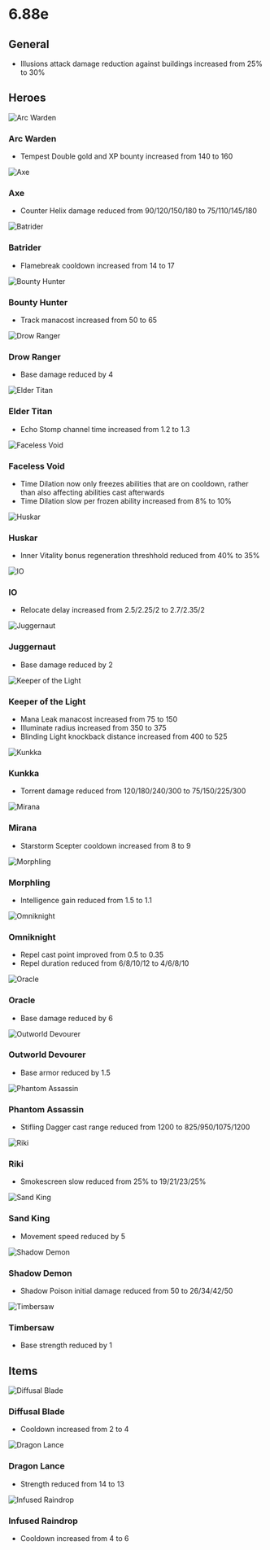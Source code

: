 # 6.88e


## General

- Illusions attack damage reduction against buildings increased from 25% to 30%


## Heroes

![Arc Warden]
### Arc Warden
- Tempest Double gold and XP bounty increased from 140 to 160

![Axe]
### Axe
- Counter Helix damage reduced from 90/120/150/180 to 75/110/145/180

![Batrider]
### Batrider
- Flamebreak cooldown increased from 14 to 17

![Bounty Hunter]
### Bounty Hunter
- Track manacost increased from 50 to 65

![Drow Ranger]
### Drow Ranger
- Base damage reduced by 4

![Elder Titan]
### Elder Titan
- Echo Stomp channel time increased from 1.2 to 1.3

![Faceless Void]
### Faceless Void
- Time Dilation now only freezes abilities that are on cooldown, rather than also affecting abilities cast afterwards
- Time Dilation slow per frozen ability increased from 8% to 10%

![Huskar]
### Huskar
- Inner Vitality bonus regeneration threshhold reduced from 40% to 35%

![IO]
### IO
- Relocate delay increased from 2.5/2.25/2 to 2.7/2.35/2

![Juggernaut]
### Juggernaut
- Base damage reduced by 2

![Keeper of the Light]
### Keeper of the Light
- Mana Leak manacost increased from 75 to 150
- Illuminate radius increased from 350 to 375
- Blinding Light knockback distance increased from 400 to 525

![Kunkka]
### Kunkka
- Torrent damage reduced from 120/180/240/300 to 75/150/225/300

![Mirana]
### Mirana
- Starstorm Scepter cooldown increased from 8 to 9

![Morphling]
### Morphling
- Intelligence gain reduced from 1.5 to 1.1

![Omniknight]
### Omniknight
- Repel cast point improved from 0.5 to 0.35
- Repel duration reduced from 6/8/10/12 to 4/6/8/10

![Oracle]
### Oracle
- Base damage reduced by 6

![Outworld Devourer]
### Outworld Devourer
- Base armor reduced by 1.5

![Phantom Assassin]
### Phantom Assassin
- Stifling Dagger cast range reduced from 1200 to 825/950/1075/1200

![Riki]
### Riki
- Smokescreen slow reduced from 25% to 19/21/23/25%

![Sand King]
### Sand King
- Movement speed reduced by 5

![Shadow Demon]
### Shadow Demon
- Shadow Poison initial damage reduced from 50 to 26/34/42/50

![Timbersaw]
### Timbersaw
- Base strength reduced by 1


## Items

![Diffusal Blade]
### Diffusal Blade
- Cooldown increased from 2 to 4

![Dragon Lance]
### Dragon Lance
- Strength reduced from 14 to 13

![Infused Raindrop]
### Infused Raindrop
- Cooldown increased from 4 to 6




[Arc Warden]:          https://cdn.dota2.com/apps/dota2/images/heroes/arc_warden_sb.png
[Axe]:                 https://cdn.dota2.com/apps/dota2/images/heroes/axe_sb.png
[Batrider]:            https://cdn.dota2.com/apps/dota2/images/heroes/batrider_sb.png
[Bounty Hunter]:       https://cdn.dota2.com/apps/dota2/images/heroes/bounty_hunter_sb.png
[Drow Ranger]:         https://cdn.dota2.com/apps/dota2/images/heroes/drow_ranger_sb.png
[Elder Titan]:         https://cdn.dota2.com/apps/dota2/images/heroes/elder_titan_sb.png
[Faceless Void]:       https://cdn.dota2.com/apps/dota2/images/heroes/faceless_void_sb.png
[Huskar]:              https://cdn.dota2.com/apps/dota2/images/heroes/huskar_sb.png
[IO]:                  https://cdn.dota2.com/apps/dota2/images/heroes/wisp_sb.png
[Juggernaut]:          https://cdn.dota2.com/apps/dota2/images/heroes/juggernaut_sb.png
[Keeper of the Light]: https://cdn.dota2.com/apps/dota2/images/heroes/keeper_of_the_light_sb.png
[Kunkka]:              https://cdn.dota2.com/apps/dota2/images/heroes/kunkka_sb.png
[Mirana]:              https://cdn.dota2.com/apps/dota2/images/heroes/mirana_sb.png
[Morphling]:           https://cdn.dota2.com/apps/dota2/images/heroes/morphling_sb.png
[Omniknight]:          https://cdn.dota2.com/apps/dota2/images/heroes/omniknight_sb.png
[Oracle]:              https://cdn.dota2.com/apps/dota2/images/heroes/oracle_sb.png
[Outworld Devourer]:   https://cdn.dota2.com/apps/dota2/images/heroes/obsidian_destroyer_sb.png
[Phantom Assassin]:    https://cdn.dota2.com/apps/dota2/images/heroes/phantom_assassin_sb.png
[Riki]:                https://cdn.dota2.com/apps/dota2/images/heroes/riki_sb.png
[Sand King]:           https://cdn.dota2.com/apps/dota2/images/heroes/sand_king_sb.png
[Shadow Demon]:        https://cdn.dota2.com/apps/dota2/images/heroes/shadow_demon_sb.png
[Timbersaw]:           https://cdn.dota2.com/apps/dota2/images/heroes/shredder_sb.png


[Diffusal Blade]:      https://cdn.dota2.com/apps/dota2/images/items/diffusal_blade_lg.png
[Dragon Lance]:        https://cdn.dota2.com/apps/dota2/images/items/dragon_lance_lg.png
[Infused Raindrop]:    https://cdn.dota2.com/apps/dota2/images/items/infused_raindrop_lg.png